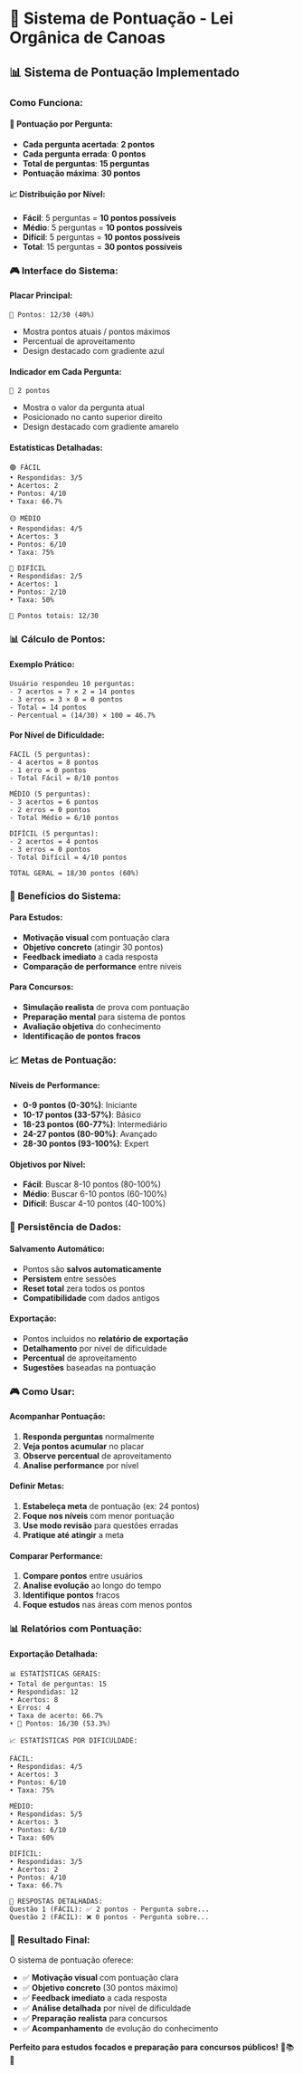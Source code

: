 # 🎯 Sistema de Pontuação - Lei Orgânica de Canoas

## 📊 **Sistema de Pontuação Implementado**

### **Como Funciona:**

#### **🎯 Pontuação por Pergunta:**
- **Cada pergunta acertada**: **2 pontos**
- **Cada pergunta errada**: **0 pontos**
- **Total de perguntas**: **15 perguntas**
- **Pontuação máxima**: **30 pontos**

#### **📈 Distribuição por Nível:**
- **Fácil**: 5 perguntas = **10 pontos possíveis**
- **Médio**: 5 perguntas = **10 pontos possíveis**
- **Difícil**: 5 perguntas = **10 pontos possíveis**
- **Total**: 15 perguntas = **30 pontos possíveis**

### **🎮 Interface do Sistema:**

#### **Placar Principal:**
```
🎯 Pontos: 12/30 (40%)
```
- Mostra pontos atuais / pontos máximos
- Percentual de aproveitamento
- Design destacado com gradiente azul

#### **Indicador em Cada Pergunta:**
```
🎯 2 pontos
```
- Mostra o valor da pergunta atual
- Posicionado no canto superior direito
- Design destacado com gradiente amarelo

#### **Estatísticas Detalhadas:**
```
🟢 FÁCIL
• Respondidas: 3/5
• Acertos: 2
• Pontos: 4/10
• Taxa: 66.7%

🟡 MÉDIO
• Respondidas: 4/5
• Acertos: 3
• Pontos: 6/10
• Taxa: 75%

🔴 DIFÍCIL
• Respondidas: 2/5
• Acertos: 1
• Pontos: 2/10
• Taxa: 50%

🎯 Pontos totais: 12/30
```

### **📊 Cálculo de Pontos:**

#### **Exemplo Prático:**
```
Usuário respondeu 10 perguntas:
- 7 acertos = 7 × 2 = 14 pontos
- 3 erros = 3 × 0 = 0 pontos
- Total = 14 pontos
- Percentual = (14/30) × 100 = 46.7%
```

#### **Por Nível de Dificuldade:**
```
FÁCIL (5 perguntas):
- 4 acertos = 8 pontos
- 1 erro = 0 pontos
- Total Fácil = 8/10 pontos

MÉDIO (5 perguntas):
- 3 acertos = 6 pontos
- 2 erros = 0 pontos
- Total Médio = 6/10 pontos

DIFÍCIL (5 perguntas):
- 2 acertos = 4 pontos
- 3 erros = 0 pontos
- Total Difícil = 4/10 pontos

TOTAL GERAL = 18/30 pontos (60%)
```

### **🎯 Benefícios do Sistema:**

#### **Para Estudos:**
- **Motivação visual** com pontuação clara
- **Objetivo concreto** (atingir 30 pontos)
- **Feedback imediato** a cada resposta
- **Comparação de performance** entre níveis

#### **Para Concursos:**
- **Simulação realista** de prova com pontuação
- **Preparação mental** para sistema de pontos
- **Avaliação objetiva** do conhecimento
- **Identificação de pontos fracos**

### **📈 Metas de Pontuação:**

#### **Níveis de Performance:**
- **0-9 pontos (0-30%)**: Iniciante
- **10-17 pontos (33-57%)**: Básico
- **18-23 pontos (60-77%)**: Intermediário
- **24-27 pontos (80-90%)**: Avançado
- **28-30 pontos (93-100%)**: Expert

#### **Objetivos por Nível:**
- **Fácil**: Buscar 8-10 pontos (80-100%)
- **Médio**: Buscar 6-10 pontos (60-100%)
- **Difícil**: Buscar 4-10 pontos (40-100%)

### **🔄 Persistência de Dados:**

#### **Salvamento Automático:**
- Pontos são **salvos automaticamente**
- **Persistem** entre sessões
- **Reset total** zera todos os pontos
- **Compatibilidade** com dados antigos

#### **Exportação:**
- Pontos incluídos no **relatório de exportação**
- **Detalhamento** por nível de dificuldade
- **Percentual** de aproveitamento
- **Sugestões** baseadas na pontuação

### **🎮 Como Usar:**

#### **Acompanhar Pontuação:**
1. **Responda perguntas** normalmente
2. **Veja pontos acumular** no placar
3. **Observe percentual** de aproveitamento
4. **Analise performance** por nível

#### **Definir Metas:**
1. **Estabeleça meta** de pontuação (ex: 24 pontos)
2. **Foque nos níveis** com menor pontuação
3. **Use modo revisão** para questões erradas
4. **Pratique até atingir** a meta

#### **Comparar Performance:**
1. **Compare pontos** entre usuários
2. **Analise evolução** ao longo do tempo
3. **Identifique pontos** fracos
4. **Foque estudos** nas áreas com menos pontos

### **📊 Relatórios com Pontuação:**

#### **Exportação Detalhada:**
```
📊 ESTATÍSTICAS GERAIS:
• Total de perguntas: 15
• Respondidas: 12
• Acertos: 8
• Erros: 4
• Taxa de acerto: 66.7%
• 🎯 Pontos: 16/30 (53.3%)

📈 ESTATÍSTICAS POR DIFICULDADE:

FÁCIL:
• Respondidas: 4/5
• Acertos: 3
• Pontos: 6/10
• Taxa: 75%

MÉDIO:
• Respondidas: 5/5
• Acertos: 3
• Pontos: 6/10
• Taxa: 60%

DIFÍCIL:
• Respondidas: 3/5
• Acertos: 2
• Pontos: 4/10
• Taxa: 66.7%

📝 RESPOSTAS DETALHADAS:
Questão 1 (FÁCIL): ✅ 2 pontos - Pergunta sobre...
Questão 2 (FÁCIL): ❌ 0 pontos - Pergunta sobre...
```

### **🚀 Resultado Final:**

O sistema de pontuação oferece:

- ✅ **Motivação visual** com pontuação clara
- ✅ **Objetivo concreto** (30 pontos máximo)
- ✅ **Feedback imediato** a cada resposta
- ✅ **Análise detalhada** por nível de dificuldade
- ✅ **Preparação realista** para concursos
- ✅ **Acompanhamento** de evolução do conhecimento

**Perfeito para estudos focados e preparação para concursos públicos!** 🎯📚✨ 